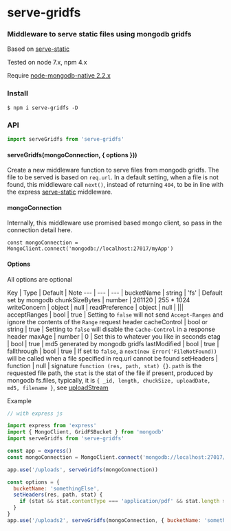 # serve-gridfs 

### Middleware to serve static files using mongodb gridfs


Based on [serve-static](https://github.com/expressjs/serve-static)



Tested on node 7.x, npm 4.x

Require [node-mongodb-native 2.2.x](https://github.com/mongodb/node-mongodb-native)

### Install
```shell
$ npm i serve-gridfs -D
```

### API

```js
import serveGridfs from 'serve-gridfs'

```
#### serveGridfs(mongoConnection, { options }))
Create a new middleware function to serve files from mongodb gridfs. The file to be served is based on `req.url`. In a default setting, when a file is not found, this middleware call `next()`, instead of returning `404`, to be in line with the express [serve-static](https://github.com/expressjs/serve-static) middleware. 

#### mongoConnection

Internally, this middleware use promised based mongo client, so pass in the connection detail here.

`const mongoConnection = MongoClient.connect('mongodb://localhost:27017/myApp')`

#### Options

All options are optional

Key | Type | Default  | Note
--- | --- | --- |
bucketName | string | 'fs' | Default set by mongodb
chunkSizeBytes | number | 261120 | 255 * 1024
writeConcern | object | null |
readPreference | object | null |
|||
acceptRanges | bool | true | Setting to `false` will not send `Accept-Ranges` and ignore the contents of the `Range` request header
cacheControl | bool or string | true | Setting to `false` will disable the `Cache-Control` in a response header
maxAge | number | 0 | Set this to whatever you like in seconds
etag | bool | true | md5 generated by mongodb gridfs
lastModified | bool | true | 
fallthrough | bool | true | If set to `false`, a `next(new Error('FileNotFound))` will be called when a file specified in req.url cannot be found
setHeaders | function | null | signature `function (res, path, stat) {}`. `path` is the requested file path, the `stat` is the stat of the file if present, produced by mongodb fs.files, typically, it is `{ _id, length, chuckSize, uploadDate, md5, filename }`, see [uploadStream](http://mongodb.github.io/node-mongodb-native/2.2/api/GridFSBucket.html#openUploadStream)


Example

```js
// with express js

import express from 'express'
import { MongoClient, GridFSBucket } from 'mongodb'
import serveGridfs from 'serve-gridfs'

const app = express()
const mongoConnection = MongoClient.connect('mongodb://localhost:27017/myApp')

app.use('/uploads', serveGridfs(mongoConnection))

const options = {
  bucketName: 'somethingElse',
  setHeaders(res, path, stat) {
    if (stat && stat.contentType === 'application/pdf' && stat.length > 102400000) res.setHeader('Content-Disposition', 'attachment; filename = ' + path)
  }
}
app.use('/uploads2', serveGridfs(mongoConnection, { bucketName: 'somethingElse' }))

```

